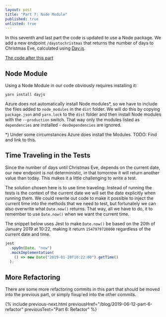 ```yaml
---
layout: post
title: "Part 7: Node Module"
published: true
unlisted: true
---
```


In this seventh and last part the code is updated to use a Node package. We add a new endpoint `/daystochristmas` that returns the number of days to Christmas Eve, calculated using [Day.js](https://github.com/iamkun/dayjs).

[The code after this part](https://github.com/janaagaard75/azure-functions-typescript/tree/part-7-node-module)

## Node Module

Using a Node Module in our code obviously requires installing it:

```shell
yarn install dayjs
```

Azure does not automatically install Node modules*, so we have to include the files added to `node_modules` in the `dist` folder. We will do this by copying `package.json` and `yarn.lock` to the `dist` folder and then install Node modules with the `--production` switch. That way only the modules listed as `dependencies` are installed - `devDependencies` are ignored.

*) Under some circumstances Azure does install the Modules. TODO: Find and link to this.

## Time Traveling in the Tests

Since the number of days until Christmas Eve, depends on the current date, our new endpoint is not deterministic, in that tomorrow it will return another value than today. This makes it a little challenging to write a test.

The solution chosen here is to use time traveling: Instead of running the tests is the context of the current date we will set the date explicitly when running them. We could rewrite out code to make it possible to inject the current time into the methods that we need to test, but fortunately we can also overwrite what `Date.now()` returns. That way, all we have to do, it to remember to use `Date.now()` when we want the current time.

The snippet below uses Jest to make `Date.now()` be based on the 20th of January 2019 at 10:22, making it return `1547979720000` regardless of the current date and time.

```typescript
jest
  .spyOn(Date, "now")
  .mockImplementation(
    () => new Date("2019-01-20T10:22:00").getTime()
  );
```

## More Refactoring

There are some more refactoring commits in this part that should be moved into the previous part, or simply fixup'ed into the other commits.

{% include previous-next.html
  previousHref="/blog/2019-06-12-part-6-refactor"
  previousText="Part 6: Refactor"
%}
